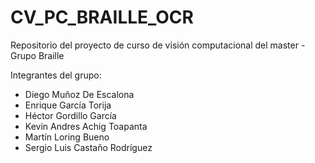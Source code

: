 # CV_PC_BRAILLE_OCR
Repositorio del proyecto de curso de visión computacional del master - Grupo Braille

Integrantes del grupo: 
- Diego Muñoz De Escalona
- Enrique García Torija
- Héctor Gordillo García
- Kevin Andres Achig Toapanta
- Martín Loring Bueno
- Sergio Luis Castaño Rodríguez
